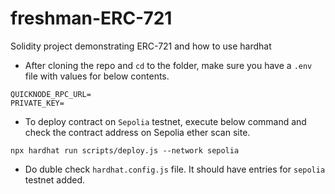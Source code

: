 # freshman-ERC-721

Solidity project demonstrating ERC-721 and how to use hardhat

- After cloning the repo and `cd` to the folder, make sure you have a `.env` file with values for below contents.

```
QUICKNODE_RPC_URL=
PRIVATE_KEY=
```

- To deploy contract on `Sepolia` testnet, execute below command and check the contract address on Sepolia ether scan site.

```
npx hardhat run scripts/deploy.js --network sepolia
```

- Do duble check `hardhat.config.js` file. It should have entries for `sepolia` testnet added.

